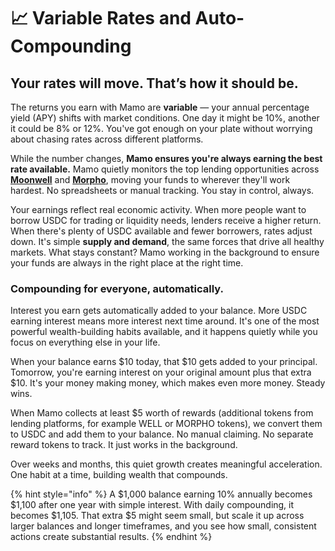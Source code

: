 # 📈 Variable Rates and Auto-Compounding

## **Your rates will move. That’s how it should be.**

The returns you earn with Mamo are **variable** — your annual percentage yield (APY) shifts with market conditions. One day it might be 10%, another it could be 8% or 12%. You've got enough on your plate without worrying about chasing rates across different platforms.

While the number changes, **Mamo ensures you're always earning the best rate available.** Mamo quietly monitors the top lending opportunities across [**Moonwell**](https://moonwell.fi/) and [**Morpho**](https://morpho.org/), moving your funds to wherever they'll work hardest. No spreadsheets or manual tracking. You stay in control, always.

Your earnings reflect real economic activity. When more people want to borrow USDC for trading or liquidity needs, lenders receive a higher return. When there's plenty of USDC available and fewer borrowers, rates adjust down. It's simple **supply and demand**, the same forces that drive all healthy markets. What stays constant? Mamo working in the background to ensure your funds are always in the right place at the right time.

### **Compounding for everyone, automatically.**

Interest you earn gets automatically added to your balance. More USDC earning interest means more interest next time around. It's one of the most powerful wealth-building habits available, and it happens quietly while you focus on everything else in your life.&#x20;

When your balance earns $10 today, that $10 gets added to your principal. Tomorrow, you're earning interest on your original amount plus that extra $10. It's your money making money, which makes even more money. Steady wins.

When Mamo collects at least $5 worth of rewards (additional tokens from lending platforms, for example WELL or MORPHO tokens), we convert them to USDC and add them to your balance. No manual claiming. No separate reward tokens to track. It just works in the background.

Over weeks and months, this quiet growth creates meaningful acceleration. One habit at a time, building wealth that compounds.

{% hint style="info" %}
A $1,000 balance earning 10% annually becomes $1,100 after one year with simple interest. With daily compounding, it becomes $1,105. That extra $5 might seem small, but scale it up across larger balances and longer timeframes, and you see how small, consistent actions create substantial results.
{% endhint %}
